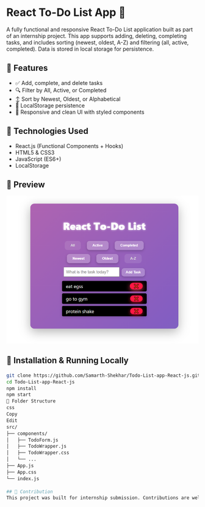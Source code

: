 # React To-Do List App 📝

A fully functional and responsive React To-Do List application built as part of an internship project. This app supports adding, deleting, completing tasks, and includes sorting (newest, oldest, A-Z) and filtering (all, active, completed). Data is stored in local storage for persistence.

## 🔧 Features

- ✅ Add, complete, and delete tasks
- 🔍 Filter by All, Active, or Completed
- ↕️ Sort by Newest, Oldest, or Alphabetical
- 💾 LocalStorage persistence
- 📱 Responsive and clean UI with styled components

## 🚀 Technologies Used

- React.js (Functional Components + Hooks)
- HTML5 & CSS3
- JavaScript (ES6+)
- LocalStorage

## 📸 Preview

![App Screenshot](./screenshot.png)

## 📂 Installation & Running Locally

```bash
git clone https://github.com/Samarth-Shekhar/Todo-List-app-React-js.git
cd Todo-List-app-React-js
npm install
npm start
📑 Folder Structure
css
Copy
Edit
src/
├── components/
│   ├── TodoForm.js
│   ├── TodoWrapper.js
│   ├── TodoWrapper.css
│   └── ...
├── App.js
├── App.css
└── index.js

## 🤝 Contribution
This project was built for internship submission. Contributions are welcome for improvements.
